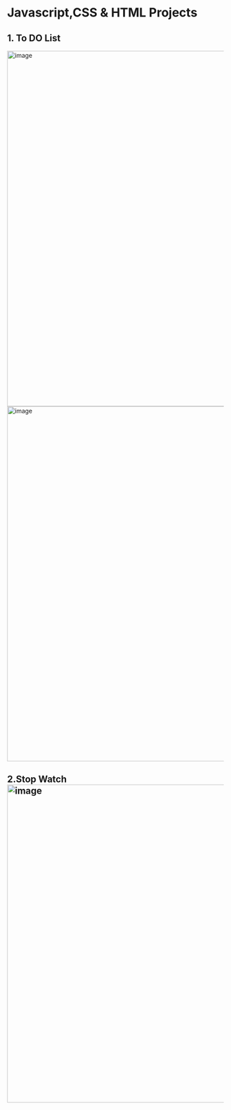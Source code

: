 # Javascript,CSS & HTML Projects

<h2> 1. To DO List </h2>
<img width="827" alt="image" src="https://user-images.githubusercontent.com/86191708/210140337-329c7ab6-d7d4-4cc1-97f1-92dbf97fd158.png">
<img width="826" alt="image" src="https://user-images.githubusercontent.com/86191708/210140376-67d0329d-b1fd-4aee-9942-9c125c525e05.png">
<br>
<h2> 2.Stop Watch
<img width="740" alt="image" src="https://user-images.githubusercontent.com/86191708/211071464-e190217b-fd52-4c66-8ad3-6154e1c78bcd.png">
